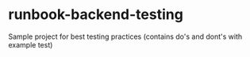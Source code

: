 # runbook-backend-testing
Sample project for best testing practices (contains do's and dont's with example test)
